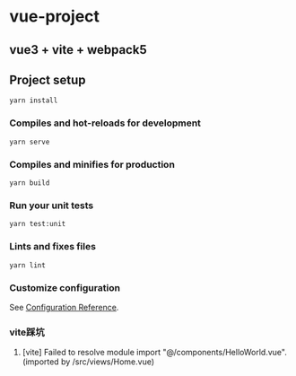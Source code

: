 # vue-project
## vue3 + vite + webpack5

## Project setup
```
yarn install
```

### Compiles and hot-reloads for development
```
yarn serve
```

### Compiles and minifies for production
```
yarn build
```

### Run your unit tests
```
yarn test:unit
```

### Lints and fixes files
```
yarn lint
```

### Customize configuration
See [Configuration Reference](https://cli.vuejs.org/config/).

### vite踩坑
1. [vite] Failed to resolve module import "@/components/HelloWorld.vue". (imported by /src/views/Home.vue)
